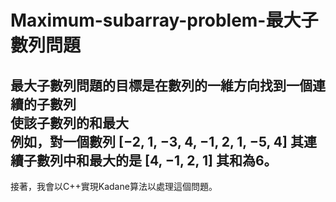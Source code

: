 # Maximum-subarray-problem-最大子數列問題
最大子數列問題的目標是在數列的一維方向找到一個連續的子數列  
使該子數列的和最大  
例如，對一個數列 [−2, 1, −3, 4, −1, 2, 1, −5, 4] 
其連續子數列中和最大的是 [4, −1, 2, 1] 其和為6。
-
接著，我會以C++實現Kadane算法以處理這個問題。 
